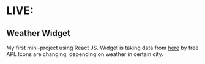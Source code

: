 # LIVE: 

## Weather Widget

My first mini-project using React JS. Widget is taking data from [here](https://openweathermap.org) by free API. 
Icons are changing, depending on weather in certain city.